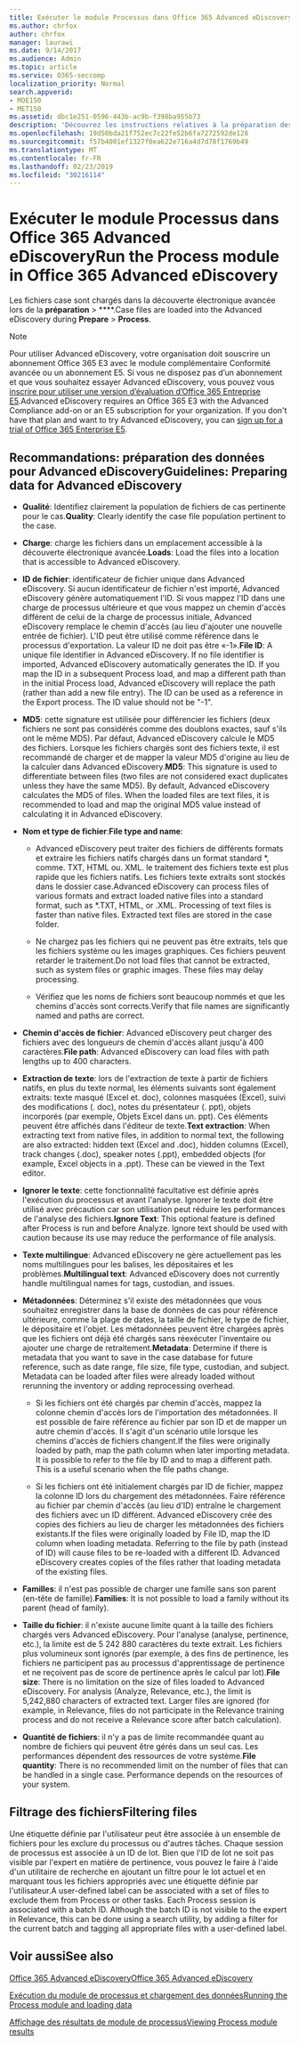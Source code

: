 ```yaml
---
title: Exécuter le module Processus dans Office 365 Advanced eDiscovery
ms.author: chrfox
author: chrfox
manager: laurawi
ms.date: 9/14/2017
ms.audience: Admin
ms.topic: article
ms.service: O365-seccomp
localization_priority: Normal
search.appverid:
- MOE150
- MET150
ms.assetid: dbc1e251-0596-443b-ac9b-f398ba955b73
description: 'Découvrez les instructions relatives à la préparation des fichiers de cas des données Office 365 pour analyse avec Office 365 Advanced eDiscovery.  '
ms.openlocfilehash: 19d50bda21f752ec7c22fe52b6fa7272592de128
ms.sourcegitcommit: f57b4001ef1327f0ea622e716a4d7d78f1769b49
ms.translationtype: MT
ms.contentlocale: fr-FR
ms.lasthandoff: 02/23/2019
ms.locfileid: "30216114"
---
```

# <a name="run-the-process-module-in-office-365-advanced-ediscovery"></a><span data-ttu-id="b8daf-103">Exécuter le module Processus dans Office 365 Advanced eDiscovery</span><span class="sxs-lookup"><span data-stu-id="b8daf-103">Run the Process module in Office 365 Advanced eDiscovery</span></span>

<span data-ttu-id="b8daf-104">Les fichiers case sont chargés dans la découverte électronique avancée lors de la **préparation** \> \*\*\*\*.</span><span class="sxs-lookup"><span data-stu-id="b8daf-104">Case files are loaded into the Advanced eDiscovery during **Prepare** \> **Process**.</span></span> 
  
> [!NOTE]
> <span data-ttu-id="b8daf-p101">Pour utiliser Advanced eDiscovery, votre organisation doit souscrire un abonnement Office 365 E3 avec le module complémentaire Conformité avancée ou un abonnement E5. Si vous ne disposez pas d’un abonnement et que vous souhaitez essayer Advanced eDiscovery, vous pouvez vous [inscrire pour utiliser une version d’évaluation d’Office 365 Entreprise E5](https://go.microsoft.com/fwlink/p/?LinkID=698279).</span><span class="sxs-lookup"><span data-stu-id="b8daf-p101">Advanced eDiscovery requires an Office 365 E3 with the Advanced Compliance add-on or an E5 subscription for your organization. If you don't have that plan and want to try Advanced eDiscovery, you can [sign up for a trial of Office 365 Enterprise E5](https://go.microsoft.com/fwlink/p/?LinkID=698279).</span></span> 
  
## <a name="guidelines-preparing-data-for-advanced-ediscovery"></a><span data-ttu-id="b8daf-107">Recommandations: préparation des données pour Advanced eDiscovery</span><span class="sxs-lookup"><span data-stu-id="b8daf-107">Guidelines: Preparing data for Advanced eDiscovery</span></span>

- <span data-ttu-id="b8daf-108">**Qualité**: Identifiez clairement la population de fichiers de cas pertinente pour le cas.</span><span class="sxs-lookup"><span data-stu-id="b8daf-108">**Quality**: Clearly identify the case file population pertinent to the case.</span></span>
    
- <span data-ttu-id="b8daf-109">**Charge**: charge les fichiers dans un emplacement accessible à la découverte électronique avancée.</span><span class="sxs-lookup"><span data-stu-id="b8daf-109">**Loads**: Load the files into a location that is accessible to Advanced eDiscovery.</span></span>
    
- <span data-ttu-id="b8daf-p102">**ID de fichier**: identificateur de fichier unique dans Advanced eDiscovery. Si aucun identificateur de fichier n'est importé, Advanced eDiscovery génère automatiquement l'ID. Si vous mappez l'ID dans une charge de processus ultérieure et que vous mappez un chemin d'accès différent de celui de la charge de processus initiale, Advanced eDiscovery remplace le chemin d'accès (au lieu d'ajouter une nouvelle entrée de fichier). L'ID peut être utilisé comme référence dans le processus d'exportation. La valeur ID ne doit pas être «-1».</span><span class="sxs-lookup"><span data-stu-id="b8daf-p102">**File ID**: A unique file identifier in Advanced eDiscovery. If no file identifier is imported, Advanced eDiscovery automatically generates the ID. If you map the ID in a subsequent Process load, and map a different path than in the initial Process load, Advanced eDiscovery will replace the path (rather than add a new file entry). The ID can be used as a reference in the Export process. The ID value should not be "-1".</span></span>
    
- <span data-ttu-id="b8daf-p103">**MD5**: cette signature est utilisée pour différencier les fichiers (deux fichiers ne sont pas considérés comme des doublons exactes, sauf s'ils ont le même MD5). Par défaut, Advanced eDiscovery calcule le MD5 des fichiers. Lorsque les fichiers chargés sont des fichiers texte, il est recommandé de charger et de mapper la valeur MD5 d'origine au lieu de la calculer dans Advanced eDiscovery.</span><span class="sxs-lookup"><span data-stu-id="b8daf-p103">**MD5**: This signature is used to differentiate between files (two files are not considered exact duplicates unless they have the same MD5). By default, Advanced eDiscovery calculates the MD5 of files. When the loaded files are text files, it is recommended to load and map the original MD5 value instead of calculating it in Advanced eDiscovery.</span></span>
    
- <span data-ttu-id="b8daf-118">**Nom et type de fichier**:</span><span class="sxs-lookup"><span data-stu-id="b8daf-118">**File type and name**:</span></span>
    
  - <span data-ttu-id="b8daf-p104">Advanced eDiscovery peut traiter des fichiers de différents formats et extraire les fichiers natifs chargés dans un format standard \*, comme. TXT, HTML ou. XML. le traitement des fichiers texte est plus rapide que les fichiers natifs. Les fichiers texte extraits sont stockés dans le dossier case.</span><span class="sxs-lookup"><span data-stu-id="b8daf-p104">Advanced eDiscovery can process files of various formats and extract loaded native files into a standard format, such as \*.TXT, HTML, or .XML. Processing of text files is faster than native files. Extracted text files are stored in the case folder.</span></span>
    
  - <span data-ttu-id="b8daf-p105">Ne chargez pas les fichiers qui ne peuvent pas être extraits, tels que les fichiers système ou les images graphiques. Ces fichiers peuvent retarder le traitement.</span><span class="sxs-lookup"><span data-stu-id="b8daf-p105">Do not load files that cannot be extracted, such as system files or graphic images. These files may delay processing.</span></span>
    
  - <span data-ttu-id="b8daf-124">Vérifiez que les noms de fichiers sont beaucoup nommés et que les chemins d'accès sont corrects.</span><span class="sxs-lookup"><span data-stu-id="b8daf-124">Verify that file names are significantly named and paths are correct.</span></span>
    
- <span data-ttu-id="b8daf-125">**Chemin d'accès de fichier**: Advanced eDiscovery peut charger des fichiers avec des longueurs de chemin d'accès allant jusqu'à 400 caractères.</span><span class="sxs-lookup"><span data-stu-id="b8daf-125">**File path**: Advanced eDiscovery can load files with path lengths up to 400 characters.</span></span>
    
- <span data-ttu-id="b8daf-p106">**Extraction de texte**: lors de l'extraction de texte à partir de fichiers natifs, en plus du texte normal, les éléments suivants sont également extraits: texte masqué (Excel et. doc), colonnes masquées (Excel), suivi des modifications (. doc), notes du présentateur (. ppt), objets incorporés (par exemple, Objets Excel dans un. ppt). Ces éléments peuvent être affichés dans l'éditeur de texte.</span><span class="sxs-lookup"><span data-stu-id="b8daf-p106">**Text extraction**: When extracting text from native files, in addition to normal text, the following are also extracted: hidden text (Excel and .doc), hidden columns (Excel), track changes (.doc), speaker notes (.ppt), embedded objects (for example, Excel objects in a .ppt). These can be viewed in the Text editor.</span></span>
    
- <span data-ttu-id="b8daf-p107">**Ignorer le texte**: cette fonctionnalité facultative est définie après l'exécution du processus et avant l'analyse. Ignorer le texte doit être utilisé avec précaution car son utilisation peut réduire les performances de l'analyse des fichiers.</span><span class="sxs-lookup"><span data-stu-id="b8daf-p107">**Ignore Text**: This optional feature is defined after Process is run and before Analyze. Ignore text should be used with caution because its use may reduce the performance of file analysis.</span></span>
    
- <span data-ttu-id="b8daf-130">**Texte multilingue**: Advanced eDiscovery ne gère actuellement pas les noms multilingues pour les balises, les dépositaires et les problèmes.</span><span class="sxs-lookup"><span data-stu-id="b8daf-130">**Multilingual text**: Advanced eDiscovery does not currently handle multilingual names for tags, custodian, and issues.</span></span>
    
- <span data-ttu-id="b8daf-p108">**Métadonnées**: Déterminez s'il existe des métadonnées que vous souhaitez enregistrer dans la base de données de cas pour référence ultérieure, comme la plage de dates, la taille de fichier, le type de fichier, le dépositaire et l'objet. Les métadonnées peuvent être chargées après que les fichiers ont déjà été chargés sans réexécuter l'inventaire ou ajouter une charge de retraitement.</span><span class="sxs-lookup"><span data-stu-id="b8daf-p108">**Metadata**: Determine if there is metadata that you want to save in the case database for future reference, such as date range, file size, file type, custodian, and subject. Metadata can be loaded after files were already loaded without rerunning the inventory or adding reprocessing overhead.</span></span> 
    
  - <span data-ttu-id="b8daf-p109">Si les fichiers ont été chargés par chemin d'accès, mappez la colonne chemin d'accès lors de l'importation des métadonnées. Il est possible de faire référence au fichier par son ID et de mapper un autre chemin d'accès. Il s'agit d'un scénario utile lorsque les chemins d'accès de fichiers changent.</span><span class="sxs-lookup"><span data-stu-id="b8daf-p109">If the files were originally loaded by path, map the path column when later importing metadata. It is possible to refer to the file by ID and to map a different path. This is a useful scenario when the file paths change.</span></span>
    
  - <span data-ttu-id="b8daf-p110">Si les fichiers ont été initialement chargés par ID de fichier, mappez la colonne ID lors du chargement des métadonnées. Faire référence au fichier par chemin d'accès (au lieu d'ID) entraîne le chargement des fichiers avec un ID différent. Advanced eDiscovery crée des copies des fichiers au lieu de charger les métadonnées des fichiers existants.</span><span class="sxs-lookup"><span data-stu-id="b8daf-p110">If the files were originally loaded by File ID, map the ID column when loading metadata. Referring to the file by path (instead of ID) will cause files to be re-loaded with a different ID. Advanced eDiscovery creates copies of the files rather that loading metadata of the existing files.</span></span>
    
- <span data-ttu-id="b8daf-139">**Familles**: il n'est pas possible de charger une famille sans son parent (en-tête de famille).</span><span class="sxs-lookup"><span data-stu-id="b8daf-139">**Families**: It is not possible to load a family without its parent (head of family).</span></span> 
    
- <span data-ttu-id="b8daf-p111">**Taille du fichier**: il n'existe aucune limite quant à la taille des fichiers chargés vers Advanced eDiscovery. Pour l'analyse (analyse, pertinence, etc.), la limite est de 5 242 880 caractères du texte extrait. Les fichiers plus volumineux sont ignorés (par exemple, à des fins de pertinence, les fichiers ne participent pas au processus d'apprentissage de pertinence et ne reçoivent pas de score de pertinence après le calcul par lot).</span><span class="sxs-lookup"><span data-stu-id="b8daf-p111">**File size**: There is no limitation on the size of files loaded to Advanced eDiscovery. For analysis (Analyze, Relevance, etc.), the limit is 5,242,880 characters of extracted text. Larger files are ignored (for example, in Relevance, files do not participate in the Relevance training process and do not receive a Relevance score after batch calculation).</span></span>
    
- <span data-ttu-id="b8daf-p112">**Quantité de fichiers**: il n'y a pas de limite recommandée quant au nombre de fichiers qui peuvent être gérés dans un seul cas. Les performances dépendent des ressources de votre système.</span><span class="sxs-lookup"><span data-stu-id="b8daf-p112">**File quantity**: There is no recommended limit on the number of files that can be handled in a single case. Performance depends on the resources of your system.</span></span> 
    
## <a name="filtering-files"></a><span data-ttu-id="b8daf-145">Filtrage des fichiers</span><span class="sxs-lookup"><span data-stu-id="b8daf-145">Filtering files</span></span>

<span data-ttu-id="b8daf-p113">Une étiquette définie par l'utilisateur peut être associée à un ensemble de fichiers pour les exclure du processus ou d'autres tâches. Chaque session de processus est associée à un ID de lot. Bien que l'ID de lot ne soit pas visible par l'expert en matière de pertinence, vous pouvez le faire à l'aide d'un utilitaire de recherche en ajoutant un filtre pour le lot actuel et en marquant tous les fichiers appropriés avec une étiquette définie par l'utilisateur.</span><span class="sxs-lookup"><span data-stu-id="b8daf-p113">A user-defined label can be associated with a set of files to exclude them from Process or other tasks. Each Process session is associated with a batch ID. Although the batch ID is not visible to the expert in Relevance, this can be done using a search utility, by adding a filter for the current batch and tagging all appropriate files with a user-defined label.</span></span> 
  
## <a name="see-also"></a><span data-ttu-id="b8daf-149">Voir aussi</span><span class="sxs-lookup"><span data-stu-id="b8daf-149">See also</span></span>

[<span data-ttu-id="b8daf-150">Office 365 Advanced eDiscovery</span><span class="sxs-lookup"><span data-stu-id="b8daf-150">Office 365 Advanced eDiscovery</span></span>](office-365-advanced-ediscovery.md)
  
[<span data-ttu-id="b8daf-151">Exécution du module de processus et chargement des données</span><span class="sxs-lookup"><span data-stu-id="b8daf-151">Running the Process module and loading data</span></span>](run-the-process-module-and-load-data-in-advanced-ediscovery.md)
  
[<span data-ttu-id="b8daf-152">Affichage des résultats de module de processus</span><span class="sxs-lookup"><span data-stu-id="b8daf-152">Viewing Process module results</span></span>](view-process-module-results-in-advanced-ediscovery.md)

